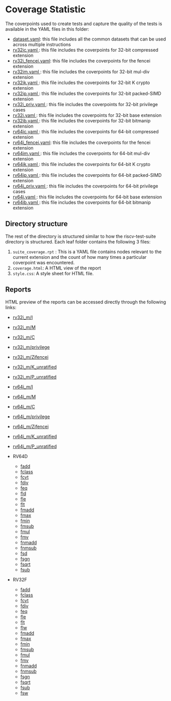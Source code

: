 # Coverage Statistic

The coverpoints used to create tests and capture the quality of the tests is available in the YAML
files in this folder:

- [dataset.yaml](dataset.yaml): this file includes all the common datasets that can be used across multiple instructions
- [rv32ic.yaml      ](rv32ic.yaml): this file includes the coverpoints for 32-bit compressed extension
- [rv32i_fencei.yaml](rv32i_fencei.yaml): this file includes the coverpoints for the fencei extension
- [rv32im.yaml      ](rv32im.yaml): this file includes the coverpoints for 32-bit mul-div extension
- [rv32ik.yaml      ](rv32ik.yaml): this file includes the coverpoints for 32-bit K crypto extension
- [rv32ip.yaml      ](rv32ip.yaml): this file includes the coverpoints for 32-bit packed-SIMD extension
- [rv32i_priv.yaml  ](rv32i_priv.yaml): this file includes the coverpoints for 32-bit privilege cases
- [rv32i.yaml       ](rv32i.yaml): this file includes the coverpoints for 32-bit base extension
- [rv32ib.yaml       ](rv64i.yaml): this file includes the coverpoints for 32-bit bitmanip extension
- [rv64ic.yaml      ](rv64ic.yaml): this file includes the coverpoints for 64-bit compressed extension
- [rv64i_fencei.yaml](rv64i_fencei.yaml): this file includes the coverpoints for the fencei extension
- [rv64im.yaml      ](rv64im.yaml): this file includes the coverpoints for 64-bit mul-div extension
- [rv64ik.yaml      ](rv64ik.yaml): this file includes the coverpoints for 64-bit K crypto extension
- [rv64ip.yaml      ](rv64ip.yaml): this file includes the coverpoints for 64-bit packed-SIMD extension
- [rv64i_priv.yaml  ](rv64i_priv.yaml): this file includes the coverpoints for 64-bit privilege cases
- [rv64i.yaml       ](rv64i.yaml): this file includes the coverpoints for 64-bit base extension
- [rv64ib.yaml       ](rv64i.yaml): this file includes the coverpoints for 64-bit bitmanip extension



## Directory structure
The rest of the directory is structured similar to how the riscv-test-suite directory is structured.
Each leaf folder contains the following 3 files:
1. ``suite_coverage.rpt`` : This is a YAML file contains nodes relevant to the current extension and the count of how many times a particular coverpoint was encountered.
2. ``coverage.html``: A HTML view of the report
4. ``style.css``: A style sheet for HTML file.

## Reports

HTML preview of the reports can be accessed directly through the following links:

- [rv32i_m/I](https://htmlpreview.github.io/?https://github.com/riscv-non-isa/riscv-arch-test/blob/master/riscv-test-stats/coverage/rv32i_m/I/coverage.html)
- [rv32i_m/M](https://htmlpreview.github.io/?https://github.com/riscv-non-isa/riscv-arch-test/blob/master/riscv-test-stats/coverage/rv32i_m/M/coverage.html)
- [rv32i_m/C](https://htmlpreview.github.io/?https://github.com/riscv-non-isa/riscv-arch-test/blob/master/riscv-test-stats/coverage/rv32i_m/C/coverage.html)
- [rv32i_m/privilege](https://htmlpreview.github.io/?https://github.com/riscv-non-isa/riscv-arch-test/blob/master/riscv-test-stats/coverage/rv32i_m/privilege/coverage.html)
- [rv32i_m/Zifencei](https://htmlpreview.github.io/?https://github.com/riscv-non-isa/riscv-arch-test/blob/master/riscv-test-stats/coverage/rv32i_m/Zifencei/coverage.html)
- [rv32i_m/K_unratified](https://htmlpreview.github.io/?https://github.com/riscv-non-isa/riscv-arch-test/blob/master/riscv-test-stats/coverage/rv32i_m/K_unratified/coverage.html)
- [rv32i_m/P_unratified](https://htmlpreview.github.io/?https://github.com/riscv-non-isa/riscv-arch-test/blob/master/riscv-test-stats/coverage/rv32i_m/P_unratified/coverage.html)
- [rv64i_m/I](https://htmlpreview.github.io/?https://github.com/riscv-non-isa/riscv-arch-test/blob/master/riscv-test-stats/coverage/rv64i_m/I/coverage.html)
- [rv64i_m/M](https://htmlpreview.github.io/?https://github.com/riscv-non-isa/riscv-arch-test/blob/master/riscv-test-stats/coverage/rv64i_m/M/coverage.html)
- [rv64i_m/C](https://htmlpreview.github.io/?https://github.com/riscv-non-isa/riscv-arch-test/blob/master/riscv-test-stats/coverage/rv64i_m/C/coverage.html)
- [rv64i_m/privilege](https://htmlpreview.github.io/?https://github.com/riscv-non-isa/riscv-arch-test/blob/master/riscv-test-stats/coverage/rv64i_m/privilege/coverage.html)
- [rv64i_m/Zifencei](https://htmlpreview.github.io/?https://github.com/riscv-non-isa/riscv-arch-test/blob/master/riscv-test-stats/coverage/rv64i_m/Zifencei/coverage.html)
- [rv64i_m/K_unratified](https://htmlpreview.github.io/?https://github.com/riscv-non-isa/riscv-arch-test/blob/master/riscv-test-stats/coverage/rv64i_m/K_unratified/coverage.html)
- [rv64i_m/P_unratified](https://htmlpreview.github.io/?https://github.com/riscv-non-isa/riscv-arch-test/blob/master/riscv-test-stats/coverage/rv64i_m/P_unratified/coverage.html)
- RV64D
  
  - [fadd  ](https://htmlpreview.github.io/?https://github.com/riscv-non-isa/riscv-arch-test/blob/master/riscv-test-stats/coverage/rv64i_m/D/rv64d_fadd/coverage.html)
  - [fclass](https://htmlpreview.github.io/?https://github.com/riscv-non-isa/riscv-arch-test/blob/master/riscv-test-stats/coverage/rv64i_m/D/rv64d_fclass/coverage.html)
  - [fcvt  ](https://htmlpreview.github.io/?https://github.com/riscv-non-isa/riscv-arch-test/blob/master/riscv-test-stats/coverage/rv64i_m/D/rv64d_fcvt/coverage.html)
  - [fdiv  ](https://htmlpreview.github.io/?https://github.com/riscv-non-isa/riscv-arch-test/blob/master/riscv-test-stats/coverage/rv64i_m/D/rv64d_fdiv/coverage.html)
  - [feq   ](https://htmlpreview.github.io/?https://github.com/riscv-non-isa/riscv-arch-test/blob/master/riscv-test-stats/coverage/rv64i_m/D/rv64d_feq/coverage.html)
  - [fld   ](https://htmlpreview.github.io/?https://github.com/riscv-non-isa/riscv-arch-test/blob/master/riscv-test-stats/coverage/rv64i_m/D/rv64d_fld/coverage.html)
  - [fle   ](https://htmlpreview.github.io/?https://github.com/riscv-non-isa/riscv-arch-test/blob/master/riscv-test-stats/coverage/rv64i_m/D/rv64d_fle/coverage.html)
  - [flt   ](https://htmlpreview.github.io/?https://github.com/riscv-non-isa/riscv-arch-test/blob/master/riscv-test-stats/coverage/rv64i_m/D/rv64d_flt/coverage.html)
  - [fmadd ](https://htmlpreview.github.io/?https://github.com/riscv-non-isa/riscv-arch-test/blob/master/riscv-test-stats/coverage/rv64i_m/D/rv64d_fmadd/coverage.html)
  - [fmax  ](https://htmlpreview.github.io/?https://github.com/riscv-non-isa/riscv-arch-test/blob/master/riscv-test-stats/coverage/rv64i_m/D/rv64d_fmax/coverage.html)
  - [fmin  ](https://htmlpreview.github.io/?https://github.com/riscv-non-isa/riscv-arch-test/blob/master/riscv-test-stats/coverage/rv64i_m/D/rv64d_fmin/coverage.html)
  - [fmsub ](https://htmlpreview.github.io/?https://github.com/riscv-non-isa/riscv-arch-test/blob/master/riscv-test-stats/coverage/rv64i_m/D/rv64d_fmsub/coverage.html)
  - [fmul  ](https://htmlpreview.github.io/?https://github.com/riscv-non-isa/riscv-arch-test/blob/master/riscv-test-stats/coverage/rv64i_m/D/rv64d_fmul/coverage.html)
  - [fmv   ](https://htmlpreview.github.io/?https://github.com/riscv-non-isa/riscv-arch-test/blob/master/riscv-test-stats/coverage/rv64i_m/D/rv64d_fmv/coverage.html)
  - [fnmadd](https://htmlpreview.github.io/?https://github.com/riscv-non-isa/riscv-arch-test/blob/master/riscv-test-stats/coverage/rv64i_m/D/rv64d_fnmadd/coverage.html)
  - [fnmsub](https://htmlpreview.github.io/?https://github.com/riscv-non-isa/riscv-arch-test/blob/master/riscv-test-stats/coverage/rv64i_m/D/rv64d_fnmsub/coverage.html)
  - [fsd   ](https://htmlpreview.github.io/?https://github.com/riscv-non-isa/riscv-arch-test/blob/master/riscv-test-stats/coverage/rv64i_m/D/rv64d_fsd/coverage.html)
  - [fsgn  ](https://htmlpreview.github.io/?https://github.com/riscv-non-isa/riscv-arch-test/blob/master/riscv-test-stats/coverage/rv64i_m/D/rv64d_fsgn/coverage.html)
  - [fsqrt ](https://htmlpreview.github.io/?https://github.com/riscv-non-isa/riscv-arch-test/blob/master/riscv-test-stats/coverage/rv64i_m/D/rv64d_fsqrt/coverage.html)
  - [fsub  ](https://htmlpreview.github.io/?https://github.com/riscv-non-isa/riscv-arch-test/blob/master/riscv-test-stats/coverage/rv64i_m/D/rv64d_fsub/coverage.html)
- RV32F
  
  - [fadd](https://htmlpreview.github.io/?https://github.com/riscv-non-isa/riscv-arch-test/blob/master/riscv-test-stats/coverage/rv32i_m/F/rv32f_fadd/coverage.html)
  - [fclass](https://htmlpreview.github.io/?https://github.com/riscv-non-isa/riscv-arch-test/blob/master/riscv-test-stats/coverage/rv32i_m/F/rv32f_fclass/coverage.html)
  - [fcvt](https://htmlpreview.github.io/?https://github.com/riscv-non-isa/riscv-arch-test/blob/master/riscv-test-stats/coverage/rv32i_m/F/rv32f_fcvt/coverage.html)
  - [fdiv](https://htmlpreview.github.io/?https://github.com/riscv-non-isa/riscv-arch-test/blob/master/riscv-test-stats/coverage/rv32i_m/F/rv32f_fdiv/coverage.html)
  - [feq](https://htmlpreview.github.io/?https://github.com/riscv-non-isa/riscv-arch-test/blob/master/riscv-test-stats/coverage/rv32i_m/F/rv32f_feq/coverage.html)
  - [fle](https://htmlpreview.github.io/?https://github.com/riscv-non-isa/riscv-arch-test/blob/master/riscv-test-stats/coverage/rv32i_m/F/rv32f_fle/coverage.html)
  - [flt](https://htmlpreview.github.io/?https://github.com/riscv-non-isa/riscv-arch-test/blob/master/riscv-test-stats/coverage/rv32i_m/F/rv32f_flt/coverage.html)
  - [flw](https://htmlpreview.github.io/?https://github.com/riscv-non-isa/riscv-arch-test/blob/master/riscv-test-stats/coverage/rv32i_m/F/rv32f_flw/coverage.html)
  - [fmadd](https://htmlpreview.github.io/?https://github.com/riscv-non-isa/riscv-arch-test/blob/master/riscv-test-stats/coverage/rv32i_m/F/rv32f_fmadd/coverage.html)
  - [fmax](https://htmlpreview.github.io/?https://github.com/riscv-non-isa/riscv-arch-test/blob/master/riscv-test-stats/coverage/rv32i_m/F/rv32f_fmax/coverage.html)
  - [fmin](https://htmlpreview.github.io/?https://github.com/riscv-non-isa/riscv-arch-test/blob/master/riscv-test-stats/coverage/rv32i_m/F/rv32f_fmin/coverage.html)
  - [fmsub](https://htmlpreview.github.io/?https://github.com/riscv-non-isa/riscv-arch-test/blob/master/riscv-test-stats/coverage/rv32i_m/F/rv32f_fmsub/coverage.html)
  - [fmul](https://htmlpreview.github.io/?https://github.com/riscv-non-isa/riscv-arch-test/blob/master/riscv-test-stats/coverage/rv32i_m/F/rv32f_fmul/coverage.html)
  - [fmv](https://htmlpreview.github.io/?https://github.com/riscv-non-isa/riscv-arch-test/blob/master/riscv-test-stats/coverage/rv32i_m/F/rv32f_fmv/coverage.html)
  - [fnmadd](https://htmlpreview.github.io/?https://github.com/riscv-non-isa/riscv-arch-test/blob/master/riscv-test-stats/coverage/rv32i_m/F/rv32f_fnmadd/coverage.html)
  - [fnmsub](https://htmlpreview.github.io/?https://github.com/riscv-non-isa/riscv-arch-test/blob/master/riscv-test-stats/coverage/rv32i_m/F/rv32f_fnmsub/coverage.html)
  - [fsgn](https://htmlpreview.github.io/?https://github.com/riscv-non-isa/riscv-arch-test/blob/master/riscv-test-stats/coverage/rv32i_m/F/rv32f_fsgn/coverage.html)
  - [fsqrt](https://htmlpreview.github.io/?https://github.com/riscv-non-isa/riscv-arch-test/blob/master/riscv-test-stats/coverage/rv32i_m/F/rv32f_fsqrt/coverage.html)
  - [fsub](https://htmlpreview.github.io/?https://github.com/riscv-non-isa/riscv-arch-test/blob/master/riscv-test-stats/coverage/rv32i_m/F/rv32f_fsub/coverage.html)
  - [fsw](https://htmlpreview.github.io/?https://github.com/riscv-non-isa/riscv-arch-test/blob/master/riscv-test-stats/coverage/rv32i_m/F/rv32f_fsw/coverage.html)
